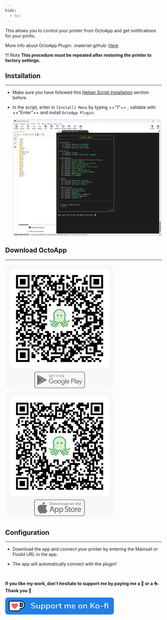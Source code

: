 ```yaml
---
hide:
  - toc
---
```

This allows you to control your printer from OctoApp and get notifications for your prints.

More info about OctoApp Plugin: :material-github: [Here](https://github.com/crysxd/OctoApp-Plugin)

!!! Note
    **This procedure must be repeated after restoring the printer to factory settings.**


## Installation
<hr>

- Make sure you have followed this <a href="../../helper-script/helper-script-installation">Helper Script Installation</a> section before.

- In the script, enter in `[Install] Menu` by typing ++"1"++ , validate with ++"Enter"++ and install `OctoApp Plugin`:

    <img width="900" src="../../assets/img/Creality-Helper-Script/Install_Menu.png">


## Download OctoApp
<hr>

<a href="https://play.google.com/store/apps/details?id=de.crysxd.octoapp"><img width="350" src="../../assets/img/OctoApp-Plugin/OctoApp_Google_Play.png"></a>&nbsp;&nbsp;&nbsp;&nbsp;&nbsp;&nbsp;&nbsp;&nbsp;
<a href="https://apps.apple.com/us/app/octoapp-for-octoprint-klipper/id1658133862"><img width="350" src="../../assets/img/OctoApp-Plugin/OctoApp_App_Store.png"></a>


## Configuration
<hr>

- Download the app and connect your printer by entering the Mainsail or Fluidd URL in the app.
  
- The app will automatically connect with the plugin!

<br />

**If you like my work, don't hesitate to support me by paying me a 🍺 or a ☕. Thank you 🙂**

<a href="https://ko-fi.com/guilouz" target="_blank"><img width="350" src="../../assets/img/home/Ko-fi.png"></a>
